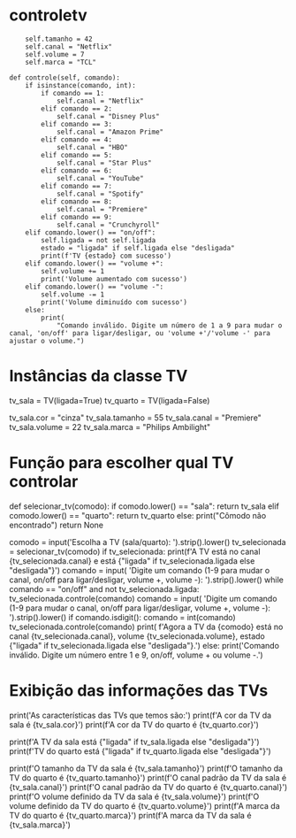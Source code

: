 # controletv

        self.tamanho = 42
        self.canal = "Netflix"
        self.volume = 7
        self.marca = "TCL"

    def controle(self, comando):
        if isinstance(comando, int):
            if comando == 1:
                self.canal = "Netflix"
            elif comando == 2:
                self.canal = "Disney Plus"
            elif comando == 3:
                self.canal = "Amazon Prime"
            elif comando == 4:
                self.canal = "HBO"
            elif comando == 5:
                self.canal = "Star Plus"
            elif comando == 6:
                self.canal = "YouTube"
            elif comando == 7:
                self.canal = "Spotify"
            elif comando == 8:
                self.canal = "Premiere"
            elif comando == 9:
                self.canal = "Crunchyroll"
        elif comando.lower() == "on/off":
            self.ligada = not self.ligada
            estado = "ligada" if self.ligada else "desligada"
            print(f'TV {estado} com sucesso')
        elif comando.lower() == "volume +":
            self.volume += 1
            print('Volume aumentado com sucesso')
        elif comando.lower() == "volume -":
            self.volume -= 1
            print('Volume diminuído com sucesso')
        else:
            print(
                "Comando inválido. Digite um número de 1 a 9 para mudar o canal, 'on/off' para ligar/desligar, ou 'volume +'/'volume -' para ajustar o volume.")


# Instâncias da classe TV
tv_sala = TV(ligada=True)
tv_quarto = TV(ligada=False)

tv_sala.cor = "cinza"
tv_sala.tamanho = 55
tv_sala.canal = "Premiere"
tv_sala.volume = 22
tv_sala.marca = "Philips Ambilight"


# Função para escolher qual TV controlar
def selecionar_tv(comodo):
    if comodo.lower() == "sala":
        return tv_sala
    elif comodo.lower() == "quarto":
        return tv_quarto
    else:
        print("Cômodo não encontrado")
        return None


comodo = input('Escolha a TV (sala/quarto): ').strip().lower()
tv_selecionada = selecionar_tv(comodo)
if tv_selecionada:
    print(f'A TV está no canal {tv_selecionada.canal} e está {"ligada" if tv_selecionada.ligada else "desligada"}')
    comando = input(
        'Digite um comando (1-9 para mudar o canal, on/off para ligar/desligar, volume +, volume -): ').strip().lower()
    while comando == "on/off" and not tv_selecionada.ligada:
        tv_selecionada.controle(comando)
        comando = input(
            'Digite um comando (1-9 para mudar o canal, on/off para ligar/desligar, volume +, volume -): ').strip().lower()
    if comando.isdigit():
        comando = int(comando)
    tv_selecionada.controle(comando)
    print(
        f'Agora a TV da {comodo} está no canal {tv_selecionada.canal}, volume {tv_selecionada.volume}, estado {"ligada" if tv_selecionada.ligada else "desligada"}.')
else:
    print('Comando inválido. Digite um número entre 1 e 9, on/off, volume + ou volume -.')

# Exibição das informações das TVs
print('As características das TVs que temos são:')
print(f'A cor da TV da sala é {tv_sala.cor}')
print(f'A cor da TV do quarto é {tv_quarto.cor}')

print(f'A TV da sala está {"ligada" if tv_sala.ligada else "desligada"}')
print(f'TV do quarto está {"ligada" if tv_quarto.ligada else "desligada"}')

print(f'O tamanho da TV da sala é {tv_sala.tamanho}')
print(f'O tamanho da TV do quarto é {tv_quarto.tamanho}')
print(f'O canal padrão da TV da sala é {tv_sala.canal}')
print(f'O canal padrão da TV do quarto é {tv_quarto.canal}')
print(f'O volume definido da TV da sala é {tv_sala.volume}')
print(f'O volume definido da TV do quarto é {tv_quarto.volume}')
print(f'A marca da TV do quarto é {tv_quarto.marca}')
print(f'A marca da TV da sala é {tv_sala.marca}')
